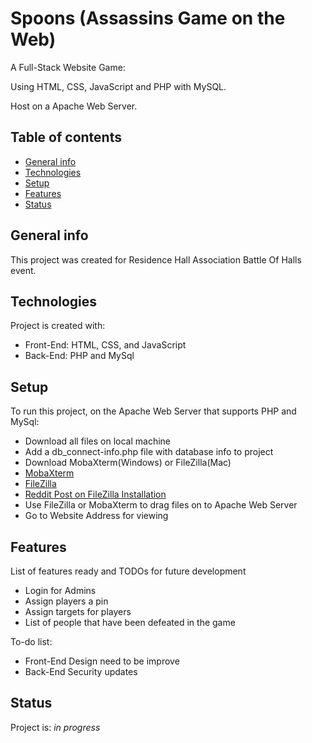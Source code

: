 # Spoons (Assassins Game on the Web)

A Full-Stack Website Game:

Using HTML, CSS, JavaScript and PHP with MySQL.

Host on a Apache Web Server.

## Table of contents
* [General info](#general-info)
* [Technologies](#technologies)
* [Setup](#setup)
* [Features](#features)
* [Status](#status)

## General info
This project was created for Residence Hall Association Battle Of Halls event.
	
## Technologies
Project is created with:
* Front-End: HTML, CSS, and JavaScript
* Back-End: PHP and MySql
	
## Setup
To run this project, on the Apache Web Server that supports PHP and MySql:
* Download all files on local machine
* Add a db_connect-info.php file with database info to project
* Download MobaXterm(Windows) or FileZilla(Mac)
* [MobaXterm](https://mobaxterm.mobatek.net/)
* [FileZilla](https://filezilla-project.org/)
* [Reddit Post on FileZilla Installation](https://www.reddit.com/r/NJTech/comments/705wrl/how_to_use_filezilla_to_connect_to_your_afs/)
* Use FileZilla or MobaXterm to drag files on to Apache Web Server
* Go to Website Address for viewing

## Features
List of features ready and TODOs for future development
* Login for Admins
* Assign players a pin
* Assign targets for players
* List of people that have been defeated in the game

To-do list:
* Front-End Design need to be improve
* Back-End Security updates
## Status
Project is: _in progress_ 